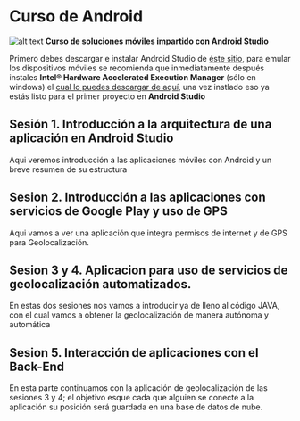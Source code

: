 # Curso de  Android

![alt text](https://developer.android.com/tv/images/atv-framed.png "Curso de Android")
**Curso de soluciones móviles impartido con Android Studio**

Primero debes descargar e instalar Android Studio de [ éste sitio](http://developer.android.com/sdk/index.html), para emular los dispositivos móviles se recomienda que inmediatamente después instales **Intel® Hardware Accelerated Execution Manager** (sólo en windows) el [ cual lo puedes descargar de aquí](https://software.intel.com/en-us/android/articles/intel-hardware-accelerated-execution-manager/), una vez instlado eso ya estás listo para el primer proyecto en **Android Studio**

## Sesión 1. Introducción a la arquitectura de una aplicación en Android Studio
 Aqui veremos introducción a las aplicaciones móviles con Android y un breve resumen de su estructura
 
## Sesion 2. Introducción a las aplicaciones con  servicios de Google Play y  uso de GPS
 Aqui vamos a ver una aplicación  que integra permisos de internet y de GPS para Geolocalización.
 
## Sesion 3 y 4. Aplicacion para uso de servicios de geolocalización automatizados.
 En estas dos sesiones nos vamos a introducir ya de lleno al código JAVA, con el cual vamos a obtener la geolocalización de manera autónoma y automática
 
## Sesion 5. Interacción de aplicaciones con el **Back-End**
 En esta parte  continuamos con la aplicación de geolocalización de las sesiones 3 y 4; el objetivo esque  cada que alguien se conecte a la aplicación su posición será guardada en una base de datos de nube.

